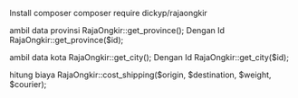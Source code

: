 Install composer 
composer require dickyp/rajaongkir

ambil data provinsi 
RajaOngkir::get_province();
Dengan Id 
RajaOngkir::get_province($id);

ambil data kota
RajaOngkir::get_city();
Dengan Id
RajaOngkir::get_city($id);


hitung biaya
RajaOngkir::cost_shipping($origin, $destination, $weight, $courier);
